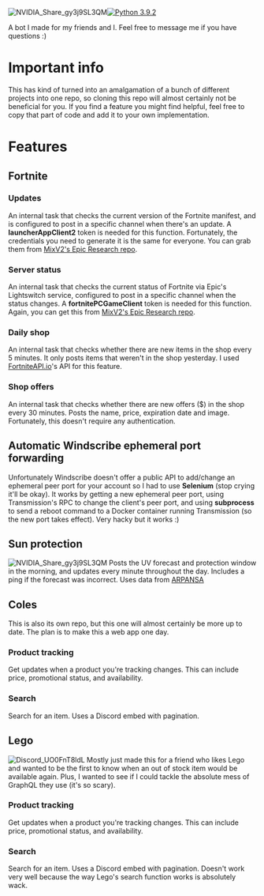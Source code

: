 ![NVIDIA_Share_gy3j9SL3QM](https://github.com/jackmoore7/fortnite-bot/assets/53585628/39b09910-4498-43bb-aaba-503b0890c2ac)[![Python 3.9.2](https://img.shields.io/badge/python-3.9.2-blue.svg)](https://www.python.org/downloads/release/python-392/)

A bot I made for my friends and I. Feel free to message me if you have questions :)

# Important info
This has kind of turned into an amalgamation of a bunch of different projects into one repo, so cloning this repo will almost certainly not be beneficial for you. 
If you find a feature you might find helpful, feel free to copy that part of code and add it to your own implementation.

# Features

## Fortnite

### Updates
An internal task that checks the current version of the Fortnite manifest, and is configured to post in a specific channel when there's an update. 
A **launcherAppClient2** token is needed for this function. Fortunately, the credentials you need to generate it is the same for everyone. You can grab them from [MixV2's Epic Research repo](https://github.com/MixV2/EpicResearch/blob/master/docs/auth/auth_clients.md).

### Server status
An internal task that checks the current status of Fortnite via Epic's Lightswitch service, configured to post in a specific channel when the status changes.
A **fortnitePCGameClient** token is needed for this function. Again, you can get this from [MixV2's Epic Research repo](https://github.com/MixV2/EpicResearch/blob/master/docs/auth/auth_clients.md).

### Daily shop
An internal task that checks whether there are new items in the shop every 5 minutes. It only posts items that weren't in the shop yesterday. 
I used [FortniteAPI.io](https://fortniteapi.io)'s API for this feature. 

### Shop offers
An internal task that checks whether there are new offers ($) in the shop every 30 minutes. 
Posts the name, price, expiration date and image. Fortunately, this doesn't require any authentication. 

## Automatic Windscribe ephemeral port forwarding
Unfortunately Windscribe doesn't offer a public API to add/change an ephemeral peer port for your account so I had to use **Selenium** (stop crying it'll be okay).
It works by getting a new ephemeral peer port, using Transmission's RPC to change the client's peer port, and using **subprocess** to send a reboot command to a Docker container running Transmission (so the new port takes effect).
Very hacky but it works :)

## Sun protection
![NVIDIA_Share_gy3j9SL3QM](https://github.com/jackmoore7/fortnite-bot/assets/53585628/09e97b68-c0df-4e8b-b0f9-948a6da5e36a)
Posts the UV forecast and protection window in the morning, and updates every minute throughout the day. Includes a ping if the forecast was incorrect.
Uses data from [ARPANSA](https://www.arpansa.gov.au/)

## Coles
This is also its own repo, but this one will almost certainly be more up to date. The plan is to make this a web app one day.

### Product tracking
Get updates when a product you're tracking changes. This can include price, promotional status, and availability. 

### Search
Search for an item. Uses a Discord embed with pagination.

## Lego
![Discord_UO0FnT8ldL](https://github.com/jackmoore7/fortnite-bot/assets/53585628/b2ebce6c-57d2-4a40-a328-cef73df12976)
Mostly just made this for a friend who likes Lego and wanted to be the first to know when an out of stock item would be available again. Plus, I wanted to see if I could tackle the absolute mess of GraphQL they use (it's so scary).

### Product tracking
Get updates when a product you're tracking changes. This can include price, promotional status, and availability.

### Search
Search for an item. Uses a Discord embed with pagination. Doesn't work very well because the way Lego's search function works is absolutely wack.
